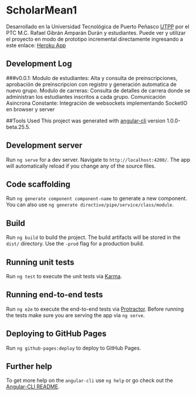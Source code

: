 # ScholarMean1
Desarrollado en la Universidad Tecnológica de Puerto Peñasco [UTPP](http://utpp.edu.mx/) por el PTC M.C. Rafael Gibrán Amparán Durán y estudiantes.
Puede ver y utilizar el proyecto en modo de prototipo incremental directamente ingresando a este enlace: [Heroku App](https://scholarnode.herokuapp.com/)

## Development Log
###v0.0.1:
Modulo de estudiantes: Alta y consulta de preinscripciones, aprobación de preinscripcion con registro y generación automatica de nuevo grupo.
Modulo de carreras: Consulta de detalles de carrera donde se administran los estudiantes inscritos a cada grupo.
Comunicación Asincrona Constante: Integración de websockets implementando SocketIO en browser y server

##Tools Used
This project was generated with [angular-cli](https://github.com/angular/angular-cli) version 1.0.0-beta.25.5.

## Development server
Run `ng serve` for a dev server. Navigate to `http://localhost:4200/`. The app will automatically reload if you change any of the source files.

## Code scaffolding

Run `ng generate component component-name` to generate a new component. You can also use `ng generate directive/pipe/service/class/module`.

## Build

Run `ng build` to build the project. The build artifacts will be stored in the `dist/` directory. Use the `-prod` flag for a production build.

## Running unit tests

Run `ng test` to execute the unit tests via [Karma](https://karma-runner.github.io).

## Running end-to-end tests

Run `ng e2e` to execute the end-to-end tests via [Protractor](http://www.protractortest.org/).
Before running the tests make sure you are serving the app via `ng serve`.

## Deploying to GitHub Pages

Run `ng github-pages:deploy` to deploy to GitHub Pages.

## Further help

To get more help on the `angular-cli` use `ng help` or go check out the [Angular-CLI README](https://github.com/angular/angular-cli/blob/master/README.md).
